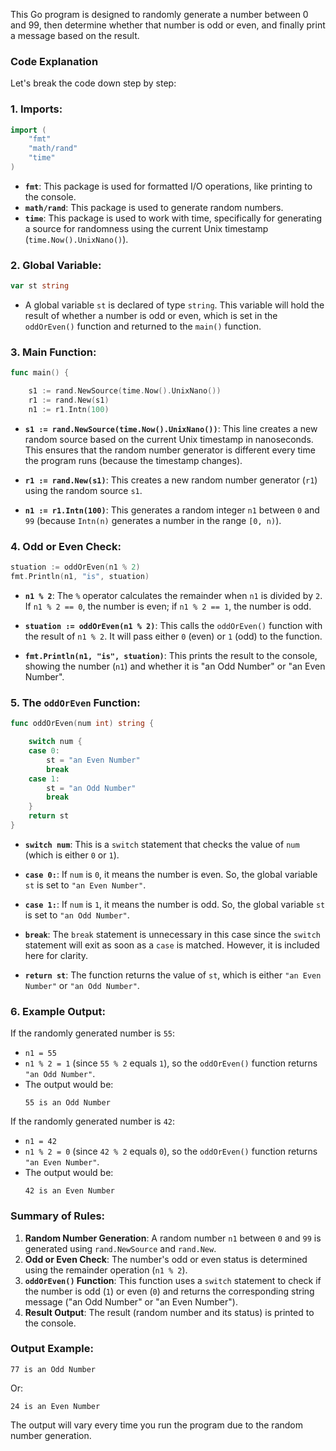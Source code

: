 This Go program is designed to randomly generate a number between 0 and 99, then determine whether that number is odd or even, and finally print a message based on the result.

### Code Explanation

Let's break the code down step by step:

### 1. **Imports**:
```go
import (
	"fmt"
	"math/rand"
	"time"
)
```
- **`fmt`**: This package is used for formatted I/O operations, like printing to the console.
- **`math/rand`**: This package is used to generate random numbers.
- **`time`**: This package is used to work with time, specifically for generating a source for randomness using the current Unix timestamp (`time.Now().UnixNano()`).

### 2. **Global Variable**:
```go
var st string
```
- A global variable `st` is declared of type `string`. This variable will hold the result of whether a number is odd or even, which is set in the `oddOrEven()` function and returned to the `main()` function.

### 3. **Main Function**:
```go
func main() {

	s1 := rand.NewSource(time.Now().UnixNano())
	r1 := rand.New(s1)
	n1 := r1.Intn(100)
```
- **`s1 := rand.NewSource(time.Now().UnixNano())`**: This line creates a new random source based on the current Unix timestamp in nanoseconds. This ensures that the random number generator is different every time the program runs (because the timestamp changes).
  
- **`r1 := rand.New(s1)`**: This creates a new random number generator (`r1`) using the random source `s1`.

- **`n1 := r1.Intn(100)`**: This generates a random integer `n1` between `0` and `99` (because `Intn(n)` generates a number in the range `[0, n)`).

### 4. **Odd or Even Check**:
```go
stuation := oddOrEven(n1 % 2)
fmt.Println(n1, "is", stuation)
```
- **`n1 % 2`**: The `%` operator calculates the remainder when `n1` is divided by `2`. If `n1 % 2 == 0`, the number is even; if `n1 % 2 == 1`, the number is odd.

- **`stuation := oddOrEven(n1 % 2)`**: This calls the `oddOrEven()` function with the result of `n1 % 2`. It will pass either `0` (even) or `1` (odd) to the function.

- **`fmt.Println(n1, "is", stuation)`**: This prints the result to the console, showing the number (`n1`) and whether it is "an Odd Number" or "an Even Number".

### 5. **The `oddOrEven` Function**:
```go
func oddOrEven(num int) string {

	switch num {
	case 0:
		st = "an Even Number"
		break
	case 1:
		st = "an Odd Number"
		break
	}
	return st
}
```
- **`switch num`**: This is a `switch` statement that checks the value of `num` (which is either `0` or `1`).
  
- **`case 0:`**: If `num` is `0`, it means the number is even. So, the global variable `st` is set to `"an Even Number"`.
  
- **`case 1:`**: If `num` is `1`, it means the number is odd. So, the global variable `st` is set to `"an Odd Number"`.
  
- **`break`**: The `break` statement is unnecessary in this case since the `switch` statement will exit as soon as a `case` is matched. However, it is included here for clarity.

- **`return st`**: The function returns the value of `st`, which is either `"an Even Number"` or `"an Odd Number"`.

### 6. **Example Output**:
If the randomly generated number is `55`:
- `n1 = 55`
- `n1 % 2 = 1` (since `55 % 2` equals `1`), so the `oddOrEven()` function returns `"an Odd Number"`.
- The output would be:
  ```
  55 is an Odd Number
  ```

If the randomly generated number is `42`:
- `n1 = 42`
- `n1 % 2 = 0` (since `42 % 2` equals `0`), so the `oddOrEven()` function returns `"an Even Number"`.
- The output would be:
  ```
  42 is an Even Number
  ```

### Summary of Rules:
1. **Random Number Generation**: A random number `n1` between `0` and `99` is generated using `rand.NewSource` and `rand.New`.
2. **Odd or Even Check**: The number's odd or even status is determined using the remainder operation (`n1 % 2`).
3. **`oddOrEven()` Function**: This function uses a `switch` statement to check if the number is odd (`1`) or even (`0`) and returns the corresponding string message ("an Odd Number" or "an Even Number").
4. **Result Output**: The result (random number and its status) is printed to the console.

### Output Example:
```
77 is an Odd Number
```

Or:
```
24 is an Even Number
```

The output will vary every time you run the program due to the random number generation.